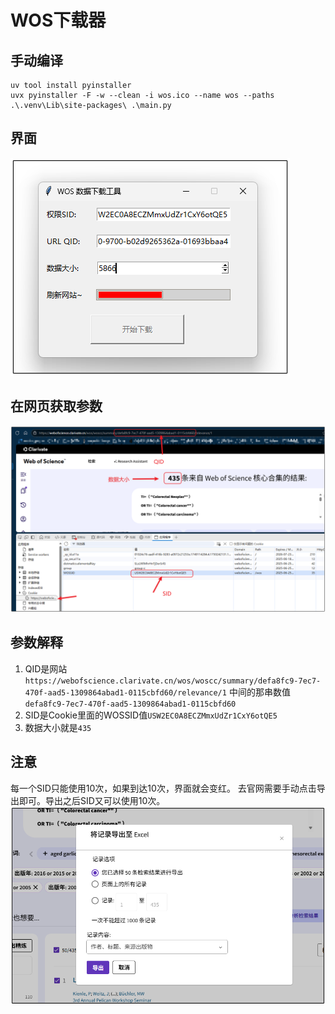 # WOS下载器

## 手动编译

```shell
uv tool install pyinstaller
uvx pyinstaller -F -w --clean -i wos.ico --name wos --paths .\.venv\Lib\site-packages\ .\main.py
```

## 界面

![下载.png](img/%E4%B8%8B%E8%BD%BD.png)

## 在网页获取参数

![img.png](img/img.png)

## 参数解释

1. QID是网站
   `https://webofscience.clarivate.cn/wos/woscc/summary/defa8fc9-7ec7-470f-aad5-1309864abad1-0115cbfd60/relevance/1`
   中间的那串数值`defa8fc9-7ec7-470f-aad5-1309864abad1-0115cbfd60`
2. SID是Cookie里面的WOSSID值`USW2EC0A8ECZMmxUdZr1CxY6otQE5`
3. 数据大小就是`435`

## 注意

每一个SID只能使用10次，如果到达10次，界面就会变红。
去官网需要手动点击导出即可。导出之后SID又可以使用10次。
![click.png](img/click.png)